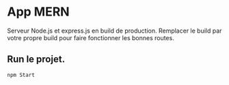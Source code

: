 # App MERN
Serveur Node.js et express.js en build de production. Remplacer le build par votre propre build pour faire fonctionner les bonnes routes. 

## Run le projet.

```bash
npm Start 
```
